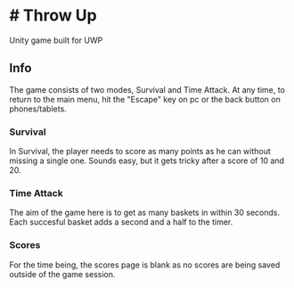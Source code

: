 # # Throw Up
Unity game built for UWP

## Info
The game consists of two modes, Survival and Time Attack. 
At any time, to return to the main menu, hit the "Escape" key on pc or the back button on phones/tablets.
### Survival
In Survival, the player needs to score as many points as he can without missing a single one.
Sounds easy, but it gets tricky after a score of 10 and 20.
### Time Attack
The aim of the game here is to get as many baskets in within 30 seconds. 
Each succesful basket adds a second and a half to the timer.
### Scores
For the time being, the scores page is blank as no scores are being saved outside of the game session.

